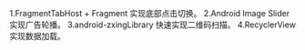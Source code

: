 1.FragmentTabHost + Fragment 实现底部点击切换。
2.Android Image Slider 实现广告轮播。
3.android-zxingLibrary 快速实现二维码扫描。
4.RecyclerView 实现数据加载。
